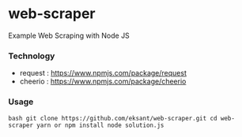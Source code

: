 # web-scraper
Example Web Scraping with Node JS

### Technology
- request : https://www.npmjs.com/package/request
- cheerio : https://www.npmjs.com/package/cheerio

### Usage
`bash
git clone https://github.com/eksant/web-scraper.git
cd web-scraper
yarn or npm install
node solution.js
`
